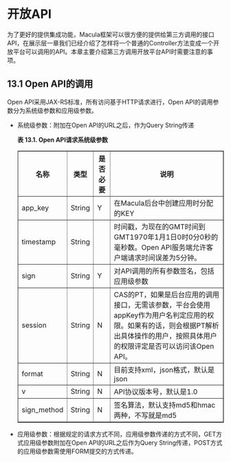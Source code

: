 # 开放API

为了更好的提供集成功能，Macula框架可以很方便的提供给第三方调用的接口API，在展示层一章我们已经介绍了怎样将一个普通的Controller方法变成一个开放平台可以调用的API。本章主要介绍第三方调用开放平台API时需要注意的事项。

## 13.1 Open API的调用

Open API采用JAX-RS标准，所有访问基于HTTP请求进行，Open API的调用参数分为系统级参数和应用级参数。

* 系统级参数：附加在Open API的URL之后，作为Query String传递

    **表 13.1. Open API请求系统级参数**
    
    <table summary="Open API请求系统级参数" border="1">
    	<colgroup>
    		<col />
    		<col />
    		<col />
    		<col />
    	</colgroup>
    	<thead>
    		<tr>
    			<th>名称</th>
    			<th>类型</th>
    			<th>是否必要</th>
    			<th>说明</th>
    		</tr>
    	</thead>
    	<tbody>
    		<tr>
    			<td>app_key</td>
    			<td>String</td>
    			<td>Y</td>
    			<td>在Macula后台中创建应用时分配的KEY</td>
    		</tr>
    		<tr>
    			<td>timestamp</td>
    			<td>String</td>
    			<td> </td>
    			<td>时间戳，为现在的GMT时间到GMT1970年1月1日0时0分0秒的毫秒数。Open
    				API服务端允许客户端请求时间误差为5分钟。</td>
    		</tr>
    		<tr>
    			<td>sign</td>
    			<td>String</td>
    			<td>Y</td>
    			<td>对API调用的所有参数签名，包括应用级参数</td>
    		</tr>
    		<tr>
    			<td>session</td>
    			<td>String</td>
    			<td>N</td>
    			<td>CAS的PT，如果是后台应用的调用接口，无需该参数，平台会使用appKey作为用户名判定应用的权限。如果有的话，则会根据PT解析出具体操作的用户，按照具体用户的权限评定是否可以访问该Open
    				API。</td>
    		</tr>
    		<tr>
    			<td>format</td>
    			<td>String</td>
    			<td>N</td>
    			<td>目前支持xml，json格式，默认是json</td>
    		</tr>
    		<tr>
    			<td>v</td>
    			<td>String</td>
    			<td>N</td>
    			<td>API协议版本号，默认是1.0</td>
    		</tr>
    		<tr>
    			<td>sign_method</td>
    			<td>String</td>
    			<td>N</td>
    			<td>签名算法，默认支持md5和hmac两种，不写就是md5</td>
    		</tr>
    	</tbody>
    </table>
    
* 应用级参数：根据规定的请求方式不同，应用级参数传递的方式不同，GET方式应用级参数附加在Open API的URL之后作为Query String传递，POST方式的应用级参数需使用FORM提交的方式传递。

    
    
